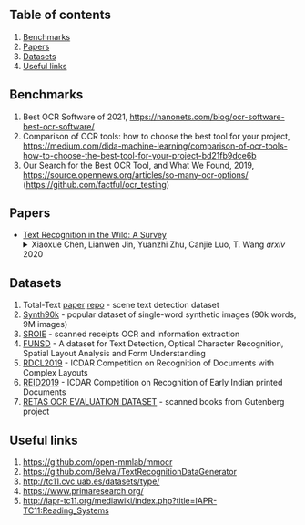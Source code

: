 ## Table of contents

1. [Benchmarks](#benchmarks)
1. [Papers](#papers)
1. [Datasets](#datasets)
1. [Useful links](#useful-links)


## Benchmarks 

1. Best OCR Software of 2021, https://nanonets.com/blog/ocr-software-best-ocr-software/ 
1. Comparison of OCR tools: how to choose the best tool for your project, https://medium.com/dida-machine-learning/comparison-of-ocr-tools-how-to-choose-the-best-tool-for-your-project-bd21fb9dce6b
1. Our Search for the Best OCR Tool, and What We Found, 2019, https://source.opennews.org/articles/so-many-ocr-options/ (https://github.com/factful/ocr_testing)


## Papers 

* [Text Recognition in the Wild: A Survey](https://arxiv.org/pdf/2005.03492.pdf)
  <details>
  <summary> Xiaoxue Chen, Lianwen Jin, Yuanzhi Zhu, Canjie Luo, T. Wang <em>arxiv</em> 2020 </summary>
    The history of text can be traced back over thousands of years. Rich and precise semantic information carried by text is important in a wide range of vision-based application scenarios. Therefore, text recognition in natural scenes has been an active research field in computer vision and pattern recognition. In recent years, with the rise and development of deep learning, numerous methods have shown promising in terms of innovation, practicality, and efficiency. This paper aims to (1) summarize the fundamental problems and the state-of-the-art associated with scene text recognition; (2) introduce new insights and ideas; (3) provide a comprehensive review of publicly available resources; (4) point out directions for future work. In summary, this literature review attempts to present the entire picture of the field of scene text recognition. It provides a comprehensive reference for people entering this field, and could be helpful to inspire future research. Related resources are available at our Github repository: this https URL.
  </details>


## Datasets 

1. Total-Text [paper](http://cs-chan.com/doc/IJDAR2019.pdf) [repo](https://github.com/cs-chan/Total-Text-Dataset) - scene text detection dataset
1. [Synth90k](https://www.robots.ox.ac.uk/~vgg/data/text/#sec-synth) - popular dataset of single-word synthetic images (90k words, 9M images)
1. [SROIE](https://rrc.cvc.uab.es/?ch=13) - scanned receipts OCR and information extraction
1. [FUNSD](https://guillaumejaume.github.io/FUNSD/) - A dataset for Text Detection, Optical Character Recognition, Spatial Layout Analysis and Form Understanding
1. [RDCL2019](https://www.primaresearch.org/RDCL2019/) - ICDAR Competition on Recognition of Documents with Complex Layouts
1. [REID2019](https://www.primaresearch.org/REID2019/) - ICDAR Competition on Recognition of Early Indian printed Documents
1. [RETAS OCR EVALUATION DATASET](https://ciir.cs.umass.edu/downloads/ocr-evaluation/) - scanned books from Gutenberg project

## Useful links 

1. https://github.com/open-mmlab/mmocr 
1. https://github.com/Belval/TextRecognitionDataGenerator 
1. http://tc11.cvc.uab.es/datasets/type/
1. https://www.primaresearch.org/
1. http://iapr-tc11.org/mediawiki/index.php?title=IAPR-TC11:Reading_Systems
